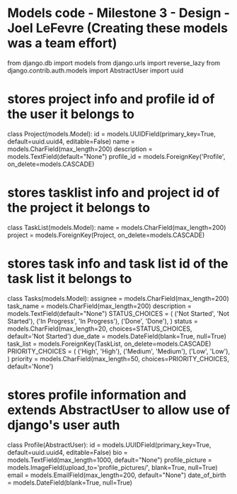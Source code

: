 # Models code - Milestone 3 - Design - Joel LeFevre (Creating these models was a team effort)

from django.db import models
from django.urls import reverse_lazy
from django.contrib.auth.models import AbstractUser
import uuid

# stores project info and profile id of the user it belongs to
class Project(models.Model):
    id = models.UUIDField(primary_key=True, default=uuid.uuid4, editable=False)
    name = models.CharField(max_length=200)
    description = models.TextField(default="None")
    profile_id = models.ForeignKey('Profile', on_delete=models.CASCADE)
    
# stores tasklist info and project id of the project it belongs to
class TaskList(models.Model):
    name = models.CharField(max_length=200)
    project = models.ForeignKey(Project, on_delete=models.CASCADE)

# stores task info and task list id of the task list it belongs to
class Tasks(models.Model):
    assignee = models.CharField(max_length=200)
    task_name = models.CharField(max_length=200)
    description = models.TextField(default="None")
    STATUS_CHOICES = (
    ('Not Started', 'Not Started'),
    ('In Progress', 'In Progress'),
    ('Done', 'Done'),
    )
    status = models.CharField(max_length=20, choices=STATUS_CHOICES, default='Not Started')
    due_date = models.DateField(blank=True, null=True)
    task_list = models.ForeignKey(TaskList, on_delete=models.CASCADE)
    PRIORITY_CHOICES = (
        ('High', 'High'),
        ('Medium', 'Medium'),
        ('Low', 'Low'),
    )
    priority = models.CharField(max_length=50, choices=PRIORITY_CHOICES, default='None')

# stores profile information and extends AbstractUser to allow use of django's user auth
class Profile(AbstractUser):
    id = models.UUIDField(primary_key=True, default=uuid.uuid4, editable=False)
    bio = models.TextField(max_length=1000, default="None")
    profile_picture = models.ImageField(upload_to='profile_pictures/', blank=True, null=True)
    email = models.EmailField(max_length=200, default="None")
    date_of_birth = models.DateField(blank=True, null=True)

